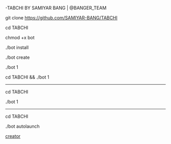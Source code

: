 -TABCHI BY SAMIYAR BANG | @BANGER_TEAM

git clone https://github.com/SAMIYAR-BANG/TABCHI

cd TABCHI

chmod +x bot

./bot install

./bot create

./bot 1

cd TABCHI && ./bot 1

***********
cd TABCHI

./bot 1

***********
cd TABCHI

./bot autolaunch

[creator](https://telegram.me/ghosts_prince)
